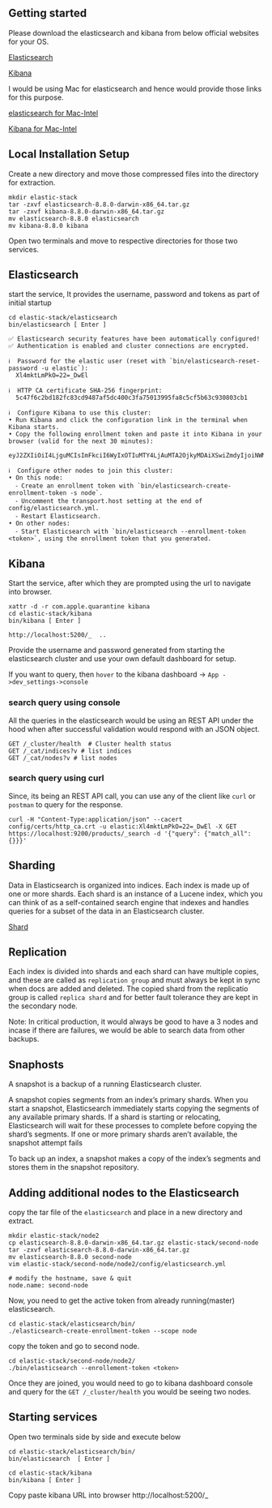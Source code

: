 ## Getting started

Please download the elasticsearch and kibana from below official websites for your OS.

[Elasticsearch](https://www.elastic.co/downloads/elasticsearch)

[Kibana](https://www.elastic.co/downloads/kibana)

I would be using Mac for elasticsearch and hence would provide those links for this purpose. 

[elasticsearch for Mac-Intel](https://artifacts.elastic.co/downloads/elasticsearch/elasticsearch-8.8.0-darwin-x86_64.tar.gz)

[Kibana for Mac-Intel](https://artifacts.elastic.co/downloads/kibana/kibana-8.8.0-darwin-x86_64.tar.gz)


## Local Installation Setup

Create a new directory and move those compressed files into the directory for extraction.

```
mkdir elastic-stack
tar -zxvf elasticsearch-8.8.0-darwin-x86_64.tar.gz
tar -zxvf kibana-8.8.0-darwin-x86_64.tar.gz
mv elasticsearch-8.8.0 elasticsearch
mv kibana-8.8.0 kibana
```

Open two terminals and move to respective directories for those two services. 

## Elasticsearch 

start the service, It provides the username, password and tokens as part of initial startup

```
cd elastic-stack/elasticsearch
bin/elasticsearch [ Enter ]

✅ Elasticsearch security features have been automatically configured!
✅ Authentication is enabled and cluster connections are encrypted.

ℹ️  Password for the elastic user (reset with `bin/elasticsearch-reset-password -u elastic`):
  Xl4mktLmPkO=22=_DwEl

ℹ️  HTTP CA certificate SHA-256 fingerprint:
  5c47f6c2bd182fc83cd9487af5dc400c3fa75013995fa8c5cf5b63c930803cb1

ℹ️  Configure Kibana to use this cluster:
• Run Kibana and click the configuration link in the terminal when Kibana starts.
• Copy the following enrollment token and paste it into Kibana in your browser (valid for the next 30 minutes):
  eyJ2ZXIiOiI4LjguMCIsImFkciI6WyIxOTIuMTY4LjAuMTA2OjkyMDAiXSwiZmdyIjoiNWM0N2Y2YzJiZDE4MmZjODNjZDk0ODdhZjVkYzQwMGMzZmE3NTAxMzk5NWZhOGM1Y2Y1YjYzYzkzMDgwM2NiMSIsImtleSI6ImlTd1BjSWdCRmJwS05TRUtLSmwyOm9sVlc2aEd1VG9tYVJVUThCZ2Y1c3cifQ==

ℹ️  Configure other nodes to join this cluster:
• On this node:
  ⁃ Create an enrollment token with `bin/elasticsearch-create-enrollment-token -s node`.
  ⁃ Uncomment the transport.host setting at the end of config/elasticsearch.yml.
  ⁃ Restart Elasticsearch.
• On other nodes:
  ⁃ Start Elasticsearch with `bin/elasticsearch --enrollment-token <token>`, using the enrollment token that you generated.
```

## Kibana

Start the service, after which they are prompted using the url to navigate into browser. 

```
xattr -d -r com.apple.quarantine kibana
cd elastic-stack/kibana
bin/kibana [ Enter ]

http://localhost:5200/_  ..

```


Provide the username and password generated from starting the elasticsearch cluster and use your own default dashboard for setup. 

If you want to query, then `hover` to the kibana dashboard -> `App ->dev_settings->console`

### search query using console

All the queries in the elasticsearch would be using an REST API under the hood when after successful validation would respond with an JSON object.

```
GET /_cluster/health  # Cluster health status
GET /_cat/indices?v # list indices
GET /_cat/nodes?v # list nodes 
```

### search query using curl

Since, its being an REST API call, you can use any of the client like `curl` or `postman` to query for the response. 

```
curl -H "Content-Type:application/json" --cacert config/certs/http_ca.crt -u elastic:Xl4mktLmPkO=22=_DwEl -X GET https://localhost:9200/products/_search -d '{"query": {"match_all":{}}}'
```

## Sharding

Data in Elasticsearch is organized into indices. Each index is made up of one or more shards. Each shard is an instance of a Lucene index, which you can think of as a self-contained search engine that indexes and handles queries for a subset of the data in an Elasticsearch cluster.

[Shard](https://www.elastic.co/blog/how-many-shards-should-i-have-in-my-elasticsearch-cluster)

## Replication

Each index is divided into shards and each shard can have multiple copies, and these are called as `replication group` and must always be kept in sync when docs are added and deleted. The copied shard from the replicatio group is called `replica shard` and for better fault tolerance they are kept in the secondary node. 

Note: In critical production, it would always be good to have a 3 nodes and incase if there are failures, we would be able to search data from other backups. 

## Snaphosts

A snapshot is a backup of a running Elasticsearch cluster. 

A snapshot copies segments from an index’s primary shards. When you start a snapshot, Elasticsearch immediately starts copying the segments of any available primary shards. If a shard is starting or relocating, Elasticsearch will wait for these processes to complete before copying the shard’s segments. If one or more primary shards aren’t available, the snapshot attempt fails

To back up an index, a snapshot makes a copy of the index’s segments and stores them in the snapshot repository.


## Adding additional nodes to the Elasticsearch

copy the tar file of the `elasticsearch` and place in a new directory and extract. 

```
mkdir elastic-stack/node2
cp elasticsearch-8.8.0-darwin-x86_64.tar.gz elastic-stack/second-node
tar -zxvf elasticsearch-8.8.0-darwin-x86_64.tar.gz 
mv elasticsearch-8.8.0 second-node
vim elastic-stack/second-node/node2/config/elasticsearch.yml

# modify the hostname, save & quit
node.name: second-node
```

Now, you need to get the active token from already running(master) elasticsearch. 

```
cd elastic-stack/elasticsearch/bin/
./elasticsearch-create-enrollment-token --scope node
```

copy the token and go to second node. 

```
cd elastic-stack/second-node/node2/
./bin/elasticsearch --enrollement-token <token>
```

Once they are joined, you would need to go to kibana dashboard console and query for the `GET /_cluster/health`
you would be seeing two nodes. 

## Starting services

Open two terminals side by side and execute below

```
cd elastic-stack/elasticsearch/bin/
bin/elasticsearch  [ Enter ]

cd elastic-stack/kibana
bin/kibana [ Enter ]
```

Copy paste kibana URL into browser http://localhost:5200/_